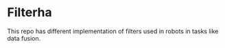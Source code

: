 # Filterha
This repo has different implementation of filters used in robots in tasks like data fusion.
